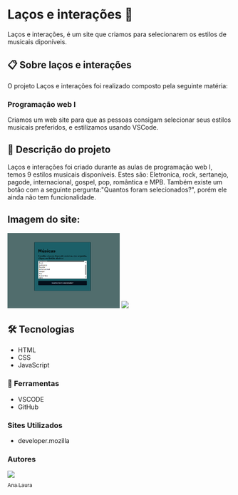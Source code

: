 # Laços e interações 🚀 
Laços e interações, é um site que criamos para selecionarem os estilos de musicais diponíveis.
## 📋 Sobre laços e interações
O projeto Laços e interações foi realizado composto pela seguinte matéria:
### Programação web I
Criamos um web site para que as pessoas consigam selecionar seus estilos musicais preferidos, e estilizamos usando VSCode.
## 📄 Descrição do projeto
Laços e interações foi criado durante as aulas de programação web I, temos 9 estilos musicais disponíveis. Estes são: Eletronica, rock, sertanejo, pagode, internacional, gospel, pop, romântica e MPB. Também existe um botão com a seguinte pergunta:"Quantos foram selecionados?", porém ele ainda não tem funcionalidade.
## Imagem do site:
<img src="Captura de tela 2024-05-16 114051.png" width="50%"> <img src="img3.png" width="50%"> <br>

## 🛠️ Tecnologias  
* HTML
* CSS
* JavaScript

### 🔧 Ferramentas
* VSCODE
* GitHub
### Sites Utilizados
* developer.mozilla

### Autores 
 [<img loading="lazy" src="https://user-images.githubusercontent.com/140809968/272249265-389c8791-1744-4a19-a9a0-fde05e6dd499.jpg" width=95><br><sub>Ana Laura</sub>](https://github.com/anacenali) 

 